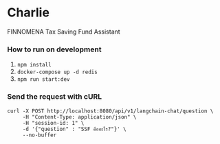 # Charlie
FINNOMENA Tax Saving Fund Assistant

### How to run on development
1. ```npm install```
2. ```docker-compose up -d redis```
3. ```npm run start:dev```

### Send the request with cURL
```
curl -X POST http://localhost:8080/api/v1/langchain-chat/question \
     -H "Content-Type: application/json" \
     -H "session-id: 1" \
     -d '{"question" : "SSF คืออะไร?"}' \
     --no-buffer
```
